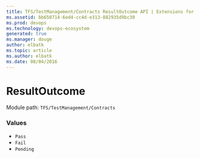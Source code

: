 ```yaml
---
title: TFS/TestManagement/Contracts ResultOutcome API | Extensions for Azure DevOps Services
ms.assetid: bb650714-6ed4-cc4d-e313-882935d9bc30
ms.prod: devops
ms.technology: devops-ecosystem
generated: true
ms.manager: douge
author: elbatk
ms.topic: article
ms.author: elbatk
ms.date: 08/04/2016
---
```


# ResultOutcome

Module path: `TFS/TestManagement/Contracts`

### Values

* `Pass` 
* `Fail` 
* `Pending` 
